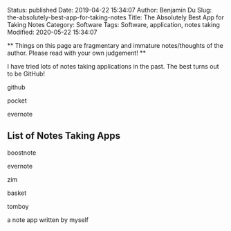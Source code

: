 Status: published
Date: 2019-04-22 15:34:07
Author: Benjamin Du
Slug: the-absolutely-best-app-for-taking-notes
Title: The Absolutely Best App for Taking Notes
Category: Software
Tags: Software, application, notes taking
Modified: 2020-05-22 15:34:07

**
Things on this page are fragmentary and immature notes/thoughts of the author.
Please read with your own judgement!
**

I have tried lots of notes taking applications in the past. 
The best turns out to be GitHub!


github

pocket

evernote

## List of Notes Taking Apps

boostnote

evernote 

zim

basket

tomboy

a note app written by myself